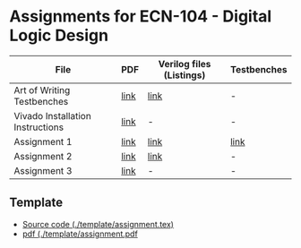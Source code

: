 Assignments for ECN-104 - Digital Logic Design
==============================================

<table>
<thead>
<tr>
<th>File</th>
<th>PDF</th>
<th>Verilog files (Listings)</th>
<th>Testbenches</th>
</tr>
</thead>
<tbody>
<tr>
<td>Art of Writing Testbenches</td>
<td><a href="art_of_writing_testbenches/aowt.pdf">link</a></td>
<td><a href="assignment_1/verilog_files">link</a></td>
<td>-</td>
</tr>
<tr>
<td>Vivado Installation Instructions</td>
<td><a href="installation_instructions/vivado_installation_instruction.pdf">link</a></td>
<td>-</td>
<td>-</td>
</tr>
<tr>
<td>Assignment 1</td>
<td><a href="assignment_1/assignment.pdf">link</a></td>
<td><a href="assignment_1/verilog_files">link</a></td>
<td><a href="assignment_1/testbenches">link</a></td>
</tr>
<tr>
<td>Assignment 2</td>
<td><a href="assignment_2/assignment.pdf">link</a></td>
<td><a href="assignment_1/verilog_files">link</a></td>
<td>-</td>
</tr>
<tr>
<td>Assignment 3</td>
<td><a href="assignment_3/assignment.pdf">link</a></td>
<td>-</td>
<td>-</td>
</tr></tbody></table>

<h2>Template</h2>
<ul>
<li> <a href="./template/assignment.tex">Source code (./template/assignment.tex)</a>
<li> <a href="./template/assignment.pdf">pdf (./template/assignment.pdf</a>
</ul>
 
